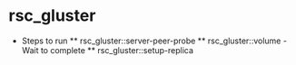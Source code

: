 rsc_gluster
===========

* Steps to run
** rsc_gluster::server-peer-probe
** rsc_gluster::volume - Wait to complete
** rsc_gluster::setup-replica
